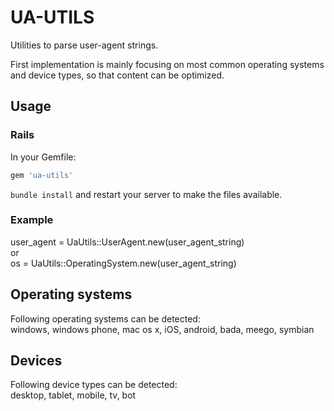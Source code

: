 UA-UTILS
========

Utilities to parse user-agent strings.

First implementation is mainly focusing on most common operating systems and device types, so that content can be optimized.

## Usage

### Rails

In your Gemfile:

```ruby
gem 'ua-utils'
```

`bundle install` and restart your server to make the files available.


### Example

user_agent = UaUtils::UserAgent.new(user_agent_string)  
or  
os = UaUtils::OperatingSystem.new(user_agent_string)  

Operating systems
-----------------
Following operating systems can be detected:  
windows, windows phone, mac os x, iOS, android, bada, meego, symbian  

Devices
-------
Following device types can be detected:  
desktop, tablet, mobile, tv, bot  

